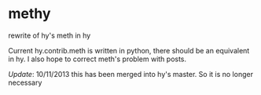 methy
=====

rewrite of hy's meth in hy

Current hy.contrib.meth is written in python, there should be an equivalent
in hy. I also hope to correct meth's problem with posts.

*Update*: 10/11/2013 this has been merged into hy's master. So it is no longer necessary
